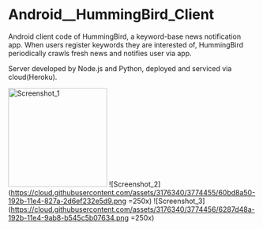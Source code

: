 Android__HummingBird_Client
===========================

Android client code of HummingBird, a keyword-base news notification app.
When users register keywords they are interested of, HummingBird periodically crawls fresh news and notifies user via app.

Server developed by Node.js and Python, deployed and serviced via cloud(Heroku). 

<img src="https://cloud.githubusercontent.com/assets/3176340/3774453/5d431264-192b-11e4-810c-a5e06f999ddb.png" alt="Screenshot_1" style="width: 200px;"> ![Screenshot_2](https://cloud.githubusercontent.com/assets/3176340/3774455/60bd8a50-192b-11e4-827a-2d6ef232e5d9.png =250x) ![Screenshot_3](https://cloud.githubusercontent.com/assets/3176340/3774456/6287d48a-192b-11e4-9ab8-b545c5b07634.png =250x)
